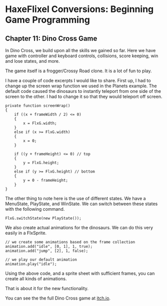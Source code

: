 # HaxeFlixel Conversions: Beginning Game Programming
## Chapter 11: Dino Cross Game

In Dino Cross, we build upon all the skills we gained so far. Here we have game with controller and keyboard controls, collisions, score keeping, win and lose states, and more. 

The game itself is a frogger/Crossy Road clone. It is a lot of fun to play. 

I have a couple of code excerpts I would like to share. First up, I had to change up the screen wrap function we used in the Planets example. The default code caused the dinosaurs to instantly teleport from one side of the screen to the other. I had to change it so that they would teleport off screen.

```
private function screenWrap()
{
    if ((x + frameWidth / 2) <= 0)
    {
        x = FlxG.width;
    }
    else if (x >= FlxG.width)
    {
        x = 0;
    }

    if ((y + frameHeight) <= 0) // top
    {
        y = FlxG.height;
    }
    else if (y >= FlxG.height) // bottom
    {
        y = 0 - frameHeight;
    }
}
```

The other thing to note here is the use of different states. We have a MenuState, PlayState, and WinState. We can switch between these states with the following command.

```
FlxG.switchState(new PlayState());
```

We also create actual animations for the dinosaurs. We can do this very easily in a FlxSprite.

```
// we create some animations based on the frame collection
animation.add("idle", [0, 1], 1, true);
animation.add("jump", [2], 1, false);

// we play our default animation
animation.play("idle");
```

Using the above code, and a sprite sheet with sufficient frames, you can create all kinds of animations.

That is about it for the new functionality. 

You can see the the full Dino Cross game at [itch.io](https://heroofdermwood.itch.io/bgp-dino-cross).